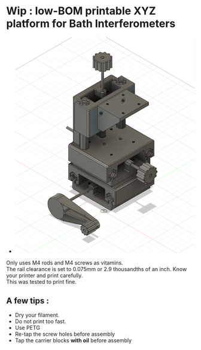 # Wip : low-BOM printable XYZ platform for Bath Interferometers

- ![](./screenshot.png)

Only uses M4 rods and M4 screws as vitamins.  
The rail clearance is set to 0.075mm or 2.9 thousandths of an inch. Know your printer and print carefully.  
This was tested to print fine.  

## A few tips :

- Dry your filament.
- Do not print too fast.
- Use PETG
- Re-tap the screw holes before assembly
- Tap the carrier blocks **with oil** before assembly
